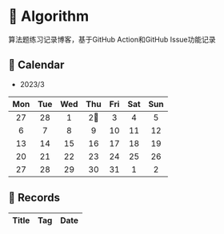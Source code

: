 # 📝 Algorithm
算法题练习记录博客，基于GitHub Action和GitHub Issue功能记录

## 🎯 Calendar

* 2023/3

|Mon|Tue|Wed|Thu|Fri|Sat|Sun|
|:-:|:-:|:-:|:-:|:-:|:-:|:-:|
|27|28|1|2🌟|3|4|5|
|6|7|8|9|10|11|12|
|13|14|15|16|17|18|19|
|20|21|22|23|24|25|26|
|27|28|29|30|31|1|2|


## 🍃 Records

|Title|Tag|Date|
|:-:|:-:|:-:|
